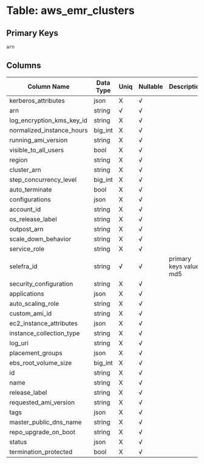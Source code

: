 # Table: aws_emr_clusters

## Primary Keys 

```
arn
```


## Columns 

|  Column Name   |  Data Type  | Uniq | Nullable | Description | 
|  ----  | ----  | ----  | ----  | ---- | 
| kerberos_attributes | json | X | √ |  | 
| arn | string | √ | √ |  | 
| log_encryption_kms_key_id | string | X | √ |  | 
| normalized_instance_hours | big_int | X | √ |  | 
| running_ami_version | string | X | √ |  | 
| visible_to_all_users | bool | X | √ |  | 
| region | string | X | √ |  | 
| cluster_arn | string | X | √ |  | 
| step_concurrency_level | big_int | X | √ |  | 
| auto_terminate | bool | X | √ |  | 
| configurations | json | X | √ |  | 
| account_id | string | X | √ |  | 
| os_release_label | string | X | √ |  | 
| outpost_arn | string | X | √ |  | 
| scale_down_behavior | string | X | √ |  | 
| service_role | string | X | √ |  | 
| selefra_id | string | √ | √ | primary keys value md5 | 
| security_configuration | string | X | √ |  | 
| applications | json | X | √ |  | 
| auto_scaling_role | string | X | √ |  | 
| custom_ami_id | string | X | √ |  | 
| ec2_instance_attributes | json | X | √ |  | 
| instance_collection_type | string | X | √ |  | 
| log_uri | string | X | √ |  | 
| placement_groups | json | X | √ |  | 
| ebs_root_volume_size | big_int | X | √ |  | 
| id | string | X | √ |  | 
| name | string | X | √ |  | 
| release_label | string | X | √ |  | 
| requested_ami_version | string | X | √ |  | 
| tags | json | X | √ |  | 
| master_public_dns_name | string | X | √ |  | 
| repo_upgrade_on_boot | string | X | √ |  | 
| status | json | X | √ |  | 
| termination_protected | bool | X | √ |  | 


